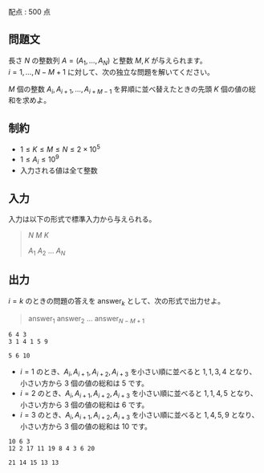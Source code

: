 配点 : $500$ 点

## 問題文

長さ $N$ の整数列 $A = (A_1, \dots, A_N)$ と整数 $M, K$ が与えられます。<br>
$i = 1, \dots, N - M + 1$ に対して、次の独立な問題を解いてください。

$M$ 個の整数 $A_i, A_{i + 1}, \dots, A_{i + M - 1}$ を昇順に並べ替えたときの先頭 $K$ 個の値の総和を求めよ。

## 制約

- $1 \leq K \leq M \leq N \leq 2 \times 10^5$
- $1 \leq A_i \leq 10^9$
- 入力される値は全て整数

## 入力

入力は以下の形式で標準入力から与えられる。

> $N$ $M$ $K$
> 
> $A_1$ $A_2$ $\ldots$ $A_N$

## 出力

$i = k$ のときの問題の答えを $\mathrm{answer}_k$ として、次の形式で出力せよ。

> $\mathrm{answer}_1$ $\mathrm{answer}_2$ $\ldots$ $\mathrm{answer}_{N-M+1}$

```input1
6 4 3
3 1 4 1 5 9
```

```output1
5 6 10
```

- $i = 1$ のとき、$A_i, A_{i+1}, A_{i+2}, A_{i+3}$ を小さい順に並べると $1, 1, 3, 4$ となり、小さい方から $3$ 個の値の総和は $5$ です。
- $i = 2$ のとき、$A_i, A_{i+1}, A_{i+2}, A_{i+3}$ を小さい順に並べると $1, 1, 4, 5$ となり、小さい方から $3$ 個の値の総和は $6$ です。
- $i = 3$ のとき、$A_i, A_{i+1}, A_{i+2}, A_{i+3}$ を小さい順に並べると $1, 4, 5, 9$ となり、小さい方から $3$ 個の値の総和は $10$ です。

```input2
10 6 3
12 2 17 11 19 8 4 3 6 20
```

```output2
21 14 15 13 13
```